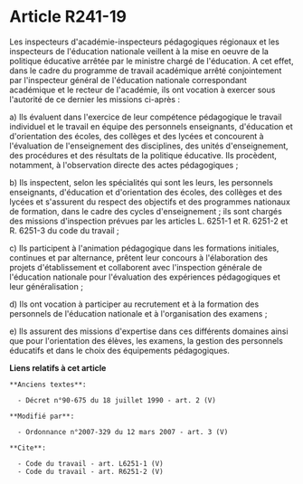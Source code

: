 # Article R241-19

Les inspecteurs d'académie-inspecteurs pédagogiques régionaux et les inspecteurs de l'éducation nationale veillent à la mise
en oeuvre de la politique éducative arrêtée par le ministre chargé de l'éducation. A cet effet, dans le cadre du programme de
travail académique arrêté conjointement par l'inspecteur général de l'éducation nationale correspondant académique et le
recteur de l'académie, ils ont vocation à exercer sous l'autorité de ce dernier les missions ci-après : 

a) Ils évaluent dans l'exercice de leur compétence pédagogique le travail individuel et le travail en équipe des personnels
enseignants, d'éducation et d'orientation des écoles, des collèges et des lycées et concourent à l'évaluation de
l'enseignement des disciplines, des unités d'enseignement, des procédures et des résultats de la politique éducative. Ils
procèdent, notamment, à l'observation directe des actes pédagogiques ; 

b) Ils inspectent, selon les spécialités qui sont les leurs, les personnels enseignants, d'éducation et d'orientation des
écoles, des collèges et des lycées et s'assurent du respect des objectifs et des programmes nationaux de formation, dans le
cadre des cycles d'enseignement ; ils sont chargés des missions d'inspection prévues par les articles L. 6251-1 et R. 6251-2
et R. 6251-3 du code du travail ; 

c) Ils participent à l'animation pédagogique dans les formations initiales, continues et par alternance, prêtent leur
concours à l'élaboration des projets d'établissement et collaborent avec l'inspection générale de l'éducation nationale pour
l'évaluation des expériences pédagogiques et leur généralisation ; 

d) Ils ont vocation à participer au recrutement et à la formation des personnels de l'éducation nationale et à l'organisation
des examens ; 

e) Ils assurent des missions d'expertise dans ces différents domaines ainsi que pour l'orientation des élèves, les examens,
la gestion des personnels éducatifs et dans le choix des équipements pédagogiques.

**Liens relatifs à cet article**

	**Anciens textes**:

	  - Décret n°90-675 du 18 juillet 1990 - art. 2 (V)

	**Modifié par**:

	  - Ordonnance n°2007-329 du 12 mars 2007 - art. 3 (V)

	**Cite**:

	  - Code du travail - art. L6251-1 (V)
	  - Code du travail - art. R6251-2 (V)
